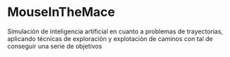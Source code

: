 # MouseInTheMace
Simulación de inteligencia artificial en cuanto a problemas de trayectorias, aplicando técnicas de exploración y explotación de caminos con tal de conseguir una serie de objetivos
